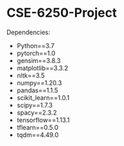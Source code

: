# CSE-6250-Project

Dependencies:

- Python==3.7
- pytorch==1.0
- gensim==3.8.3
- matplotlib==3.3.2
- nltk==3.5
- numpy==1.20.3
- pandas==1.1.5
- scikit_learn==1.0.1
- scipy==1.7.3
- spacy==2.3.2
- tensorflow==1.13.1
- tflearn==0.5.0
- tqdm==4.49.0
